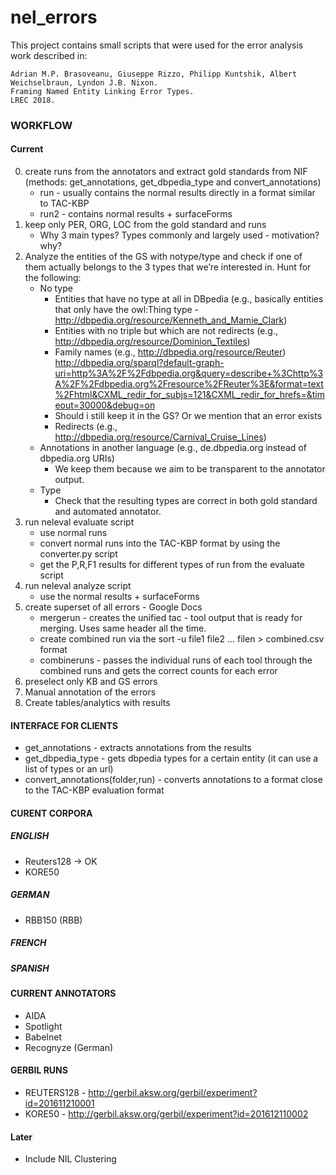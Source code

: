 # nel_errors



This project contains small scripts that were used for the error analysis work described in:

    Adrian M.P. Brasoveanu, Giuseppe Rizzo, Philipp Kuntshik, Albert Weichselbraun, Lyndon J.B. Nixon. 
    Framing Named Entity Linking Error Types. 
    LREC 2018.

### WORKFLOW

#### Current
0. create runs from the annotators and extract gold standards from NIF (methods: get_annotations, get_dbpedia_type and convert_annotations)
    * run - usually contains the normal results directly in a format similar to TAC-KBP
    * run2 - contains normal results + surfaceForms
1. keep only PER, ORG, LOC from the gold standard and runs
    * Why 3 main types? Types commonly and largely used - motivation? why?
2. Analyze the entities of the GS with notype/type and check if one of them actually belongs to the 3 types that we’re interested in. Hunt for the following: 
    * No type
        * Entities that have no type at all in DBpedia (e.g., basically entities that only have the owl:Thing type - http://dbpedia.org/resource/Kenneth_and_Mamie_Clark)
        * Entities with no triple but which are not redirects (e.g., http://dbpedia.org/resource/Dominion_Textiles)
        * Family names (e.g., http://dbpedia.org/resource/Reuter)
http://dbpedia.org/sparql?default-graph-uri=http%3A%2F%2Fdbpedia.org&query=describe+%3Chttp%3A%2F%2Fdbpedia.org%2Fresource%2FReuter%3E&format=text%2Fhtml&CXML_redir_for_subjs=121&CXML_redir_for_hrefs=&timeout=30000&debug=on 
        * Should i still keep it in the GS? Or we mention that an error exists
        * Redirects (e.g., http://dbpedia.org/resource/Carnival_Cruise_Lines)
    * Annotations in another language (e.g., de.dbpedia.org instead of dbpedia.org URIs) 
        * We keep them because we aim to be transparent to the annotator output.
    * Type
        * Check that the resulting types are correct in both gold standard and automated annotator.
3. run neleval evaluate script
    * use normal runs
    * convert normal runs into the TAC-KBP format by using the converter.py script
    * get the P,R,F1 results for different types of run from the evaluate script
4. run neleval analyze script
    * use the normal results + surfaceForms
5. create superset of all errors - Google Docs
    * mergerun - creates the unified tac - tool output that is ready for merging. Uses same header all the time.
    * create combined run via the sort -u file1 file2 ... filen > combined.csv format
    * combineruns - passes the individual runs of each tool through the combined runs and gets the correct counts for each error
6. preselect only KB and GS errors 
7. Manual annotation of the errors
8. Create tables/analytics with results

#### INTERFACE FOR CLIENTS
* get_annotations - extracts annotations from the results
* get_dbpedia_type - gets dbpedia types for a certain entity (it can use a list of types or an url)
* convert_annotations(folder,run) - converts annotations to a format close to the TAC-KBP evaluation format

#### CURENT CORPORA

##### ENGLISH
* Reuters128 -> OK
* KORE50
##### GERMAN
* RBB150 (RBB)
##### FRENCH
##### SPANISH



#### CURRENT ANNOTATORS
* AIDA 
* Spotlight
* Babelnet
* Recognyze (German)

#### GERBIL RUNS
* REUTERS128 - http://gerbil.aksw.org/gerbil/experiment?id=201611210001
* KORE50 - http://gerbil.aksw.org/gerbil/experiment?id=201612110002

#### Later
* Include NIL Clustering
